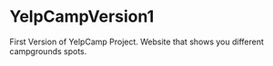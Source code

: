 # YelpCampVersion1
First Version of YelpCamp Project. Website that shows you different campgrounds spots.
